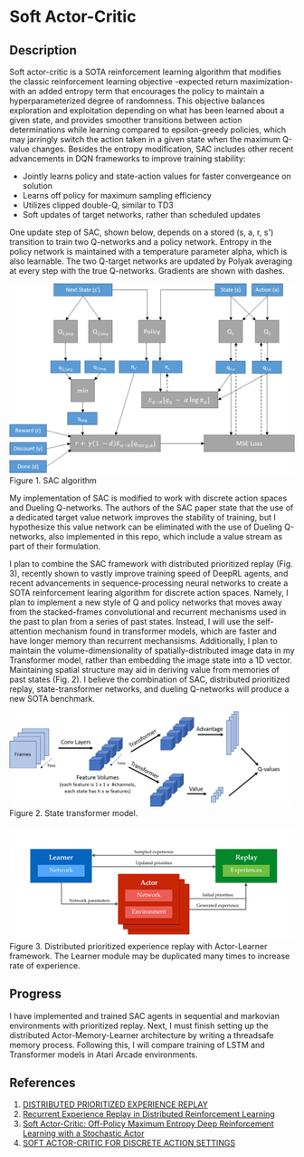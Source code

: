 
# Soft Actor-Critic

## Description
Soft actor-critic is a SOTA reinforcement learning algorithm that modifies the classic reinforcement learning objective -expected return maximization- with an added entropy term that encourages the policy to maintain a hyperparameterized degree of randomness. This objective balances exploration and exploitation depending on what has been learned about a given state, and provides smoother transitions between action determinations while learning compared to epsilon-greedy policies, which may jarringly switch the action taken in a given state when the maximum Q-value changes. Besides the entropy modification, SAC includes other recent advancements in DQN frameworks to improve training stability:

* Jointly learns policy and state-action values for faster convergeance on solution
* Learns off policy for maximum sampling efficiency
* Utilizes clipped double-Q, similar to TD3
* Soft updates of target networks, rather than scheduled updates

One update step of SAC, shown below, depends on a stored (s, a, r, s') transition to train two Q-networks and a policy network. Entropy in the policy network is maintained with a temperature parameter alpha, which is also learnable. The two Q-target networks are updated by Polyak averaging at every step with the true Q-networks. Gradients are shown with dashes.

<img src='sac_diagram.png'>
<br>Figure 1. SAC algorithm

My implementation of SAC is modified to work with discrete action spaces and Dueling Q-networks. The authors of the SAC paper state that the use of a dedicated target value network improves the stability of training, but I hypothesize this value network can be eliminated with the use of Dueling Q-networks, also implemented in this repo, which include a value stream as part of their formulation. 

I plan to combine the SAC framework with distributed prioritized replay (Fig. 3), recently shown to vastly improve training speed of DeepRL agents, and recent advancements in sequence-processing neural networks to create a SOTA reinforcement learing algorithm for discrete action spaces. Namely, I plan to implement a new style of Q and policy networks that moves away from the stacked-frames convolutional and recurrent mechanisms used in the past to plan from a series of past states. Instead, I will use the self-attention mechanism found in transformer models, which are faster and have longer memory than recurrent mechansisms. Additionally, I plan to maintain the volume-dimensionality of spatially-distributed image data in my Transformer model, rather than embedding the image state into a 1D vector. Maintaining spatial structure may aid in deriving value from memories of past states (Fig. 2). I believe the combination of SAC, distributed prioritized replay, state-transformer networks, and dueling Q-networks will produce a new SOTA benchmark.

<img src="./state_transformer.png">
<br>Figure 2. State transformer model.<br><br>

<img src="actor-learner.png">
<br>Figure 3. Distributed prioritized experience replay with Actor-Learner framework. The Learner module may be duplicated many times to increase rate of experience.

## Progress

I have implemented and trained SAC agents in sequential and markovian environments with prioritized replay. Next, I must finish setting up the distributed Actor-Memory-Learner architecture by writing a threadsafe memory process. Following this, I will compare training of LSTM and Transformer models in Atari Arcade environments.

## References

1. <a href="https://openreview.net/pdf?id=H1Dy---0Z">DISTRIBUTED PRIORITIZED EXPERIENCE REPLAY</a>
2. <a href="https://openreview.net/forum?id=r1lyTjAqYX">Recurrent Experience Replay in Distributed Reinforcement Learning</a>
3. <a href="https://arxiv.org/abs/1801.01290">Soft Actor-Critic: Off-Policy Maximum Entropy Deep Reinforcement Learning with a Stochastic Actor</a>
4. <a href="https://arxiv.org/pdf/1910.07207.pdf">SOFT ACTOR-CRITIC FOR DISCRETE ACTION SETTINGS</a>